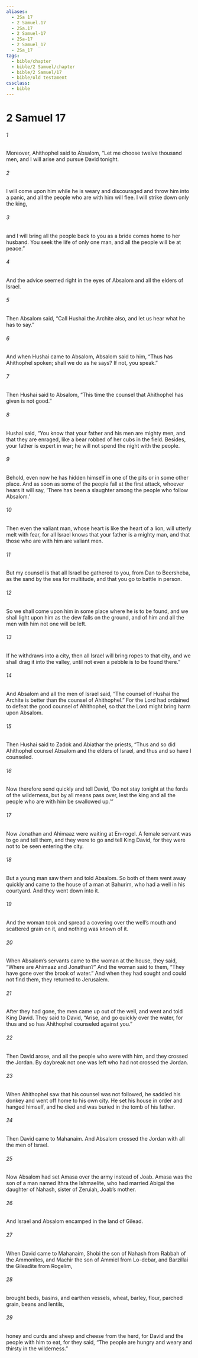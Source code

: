 ```yaml
---
aliases:
  - 2Sa 17
  - 2 Samuel.17
  - 2Sa.17
  - 2 Samuel-17
  - 2Sa-17
  - 2 Samuel_17
  - 2Sa_17
tags:
  - bible/chapter
  - bible/2 Samuel/chapter
  - bible/2 Samuel/17
  - bible/old testament
cssclass:
  - bible
---
```


# 2 Samuel 17

###### 1
Moreover, Ahithophel said to Absalom, “Let me choose twelve thousand men, and I will arise and pursue David tonight.
###### 2
I will come upon him while he is weary and discouraged and throw him into a panic, and all the people who are with him will flee. I will strike down only the king,
###### 3
and I will bring all the people back to you as a bride comes home to her husband. You seek the life of only one man, and all the people will be at peace.”
###### 4
And the advice seemed right in the eyes of Absalom and all the elders of Israel.
###### 5
Then Absalom said, “Call Hushai the Archite also, and let us hear what he has to say.”
###### 6
And when Hushai came to Absalom, Absalom said to him, “Thus has Ahithophel spoken; shall we do as he says? If not, you speak.”
###### 7
Then Hushai said to Absalom, “This time the counsel that Ahithophel has given is not good.”
###### 8
Hushai said, “You know that your father and his men are mighty men, and that they are enraged,  like a bear robbed of her cubs in the field. Besides, your father is expert in war; he will not spend the night with the people.
###### 9
Behold, even now he has hidden himself in one of the pits or in some other place. And as soon as some of the people fall at the first attack, whoever hears it will say, ‘There has been a slaughter among the people who follow Absalom.’
###### 10
Then even the valiant man, whose heart is like the heart of a lion, will utterly melt with fear, for all Israel knows that your father is a mighty man, and that those who are with him are valiant men.
###### 11
But my counsel is that all Israel be gathered to you, from Dan to Beersheba, as the sand by the sea for multitude, and that you go to battle in person.
###### 12
So we shall come upon him in some place where he is to be found, and we shall light upon him as the dew falls on the ground, and of him and all the men with him not one will be left.
###### 13
If he withdraws into a city, then all Israel will bring ropes to that city, and we shall drag it into the valley, until not even a pebble is to be found there.”
###### 14
And Absalom and all the men of Israel said, “The counsel of Hushai the Archite is better than the counsel of Ahithophel.” For the Lord had ordained to defeat the good counsel of Ahithophel, so that the Lord might bring harm upon Absalom.
###### 15
Then Hushai said to Zadok and Abiathar the priests, “Thus and so did Ahithophel counsel Absalom and the elders of Israel, and thus and so have I counseled.
###### 16
Now therefore send quickly and tell David, ‘Do not stay tonight at the fords of the wilderness, but by all means pass over, lest the king and all the people who are with him be swallowed up.’”
###### 17
Now Jonathan and Ahimaaz were waiting at En-rogel. A female servant was to go and tell them, and they were to go and tell King David, for they were not to be seen entering the city.
###### 18
But a young man saw them and told Absalom. So both of them went away quickly and came to the house of a man at Bahurim, who had a well in his courtyard. And they went down into it.
###### 19
And the woman took and spread a covering over the well’s mouth and scattered grain on it, and nothing was known of it.
###### 20
When Absalom’s servants came to the woman at the house, they said, “Where are Ahimaaz and Jonathan?” And the woman said to them, “They have gone over the brook of water.” And when they had sought and could not find them, they returned to Jerusalem.
###### 21
After they had gone, the men came up out of the well, and went and told King David. They said to David, “Arise, and go quickly over the water, for thus and so has Ahithophel counseled against you.”
###### 22
Then David arose, and all the people who were with him, and they crossed the Jordan. By daybreak not one was left who had not crossed the Jordan.
###### 23
When Ahithophel saw that his counsel was not followed, he saddled his donkey and went off home to his own city. He set his house in order and hanged himself, and he died and was buried in the tomb of his father.
###### 24
Then David came to Mahanaim. And Absalom crossed the Jordan with all the men of Israel.
###### 25
Now Absalom had set Amasa over the army instead of Joab. Amasa was the son of a man named Ithra the Ishmaelite, who had married Abigal the daughter of Nahash, sister of Zeruiah, Joab’s mother.
###### 26
And Israel and Absalom encamped in the land of Gilead.
###### 27
When David came to Mahanaim, Shobi the son of Nahash from Rabbah of the Ammonites, and Machir the son of Ammiel from Lo-debar, and Barzillai the Gileadite from Rogelim,
###### 28
brought beds, basins, and earthen vessels, wheat, barley, flour, parched grain, beans and lentils,
###### 29
honey and curds and sheep and cheese from the herd, for David and the people with him to eat, for they said, “The people are hungry and weary and thirsty in the wilderness.”


